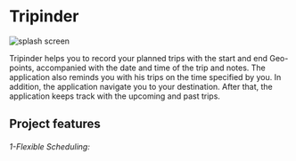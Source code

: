 # Tripinder
![splash screen](https://user-images.githubusercontent.com/53135863/107863075-f5ce1300-6e59-11eb-91d4-5af753b4624f.png)

Tripinder helps you to record your planned trips with the start and end Geo-points, accompanied with the date and time of the trip and notes. The application also reminds you with his trips on the time specified by you. In addition, the application navigate you to your destination. After that, the application keeps track with the upcoming and past trips.
## Project features
  ###### 1-Flexible Scheduling:
  
 
